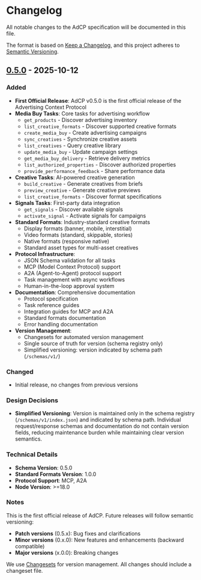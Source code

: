 # Changelog

All notable changes to the AdCP specification will be documented in this file.

The format is based on [Keep a Changelog](https://keepachangelog.com/en/1.0.0/),
and this project adheres to [Semantic Versioning](https://semver.org/spec/v2.0.0.html).

## [0.5.0] - 2025-10-12

### Added

- **First Official Release**: AdCP v0.5.0 is the first official release of the Advertising Context Protocol
- **Media Buy Tasks**: Core tasks for advertising workflow
  - `get_products` - Discover advertising inventory
  - `list_creative_formats` - Discover supported creative formats
  - `create_media_buy` - Create advertising campaigns
  - `sync_creatives` - Synchronize creative assets
  - `list_creatives` - Query creative library
  - `update_media_buy` - Update campaign settings
  - `get_media_buy_delivery` - Retrieve delivery metrics
  - `list_authorized_properties` - Discover authorized properties
  - `provide_performance_feedback` - Share performance data
- **Creative Tasks**: AI-powered creative generation
  - `build_creative` - Generate creatives from briefs
  - `preview_creative` - Generate creative previews
  - `list_creative_formats` - Discover format specifications
- **Signals Tasks**: First-party data integration
  - `get_signals` - Discover available signals
  - `activate_signal` - Activate signals for campaigns
- **Standard Formats**: Industry-standard creative formats
  - Display formats (banner, mobile, interstitial)
  - Video formats (standard, skippable, stories)
  - Native formats (responsive native)
  - Standard asset types for multi-asset creatives
- **Protocol Infrastructure**:
  - JSON Schema validation for all tasks
  - MCP (Model Context Protocol) support
  - A2A (Agent-to-Agent) protocol support
  - Task management with async workflows
  - Human-in-the-loop approval system
- **Documentation**: Comprehensive documentation
  - Protocol specification
  - Task reference guides
  - Integration guides for MCP and A2A
  - Standard formats documentation
  - Error handling documentation
- **Version Management**:
  - Changesets for automated version management
  - Single source of truth for version (schema registry only)
  - Simplified versioning: version indicated by schema path (`/schemas/v1/`)

### Changed

- Initial release, no changes from previous versions

### Design Decisions

- **Simplified Versioning**: Version is maintained only in the schema registry (`/schemas/v1/index.json`) and indicated by schema path. Individual request/response schemas and documentation do not contain version fields, reducing maintenance burden while maintaining clear version semantics.

### Technical Details

- **Schema Version**: 0.5.0
- **Standard Formats Version**: 1.0.0
- **Protocol Support**: MCP, A2A
- **Node Version**: >=18.0

### Notes

This is the first official release of AdCP. Future releases will follow semantic versioning:
- **Patch versions** (0.5.x): Bug fixes and clarifications
- **Minor versions** (0.x.0): New features and enhancements (backward compatible)
- **Major versions** (x.0.0): Breaking changes

We use [Changesets](https://github.com/changesets/changesets) for version management. All changes should include a changeset file.

[0.5.0]: https://github.com/adcontextprotocol/adcp/releases/tag/v0.5.0
